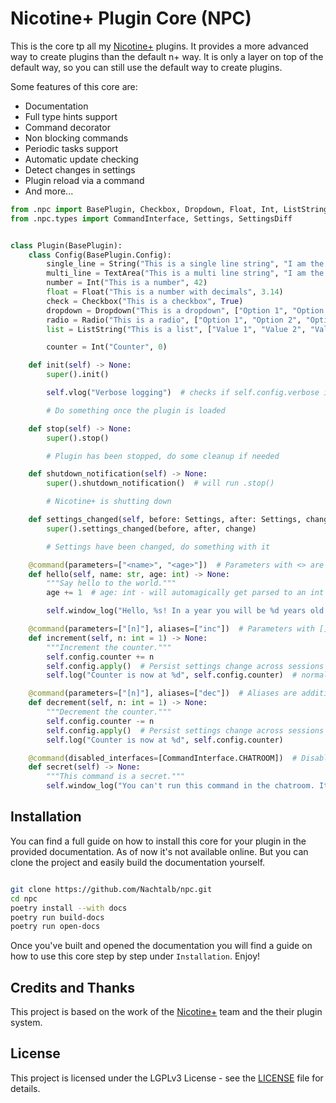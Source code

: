 # Nicotine+ Plugin Core (NPC)

This is the core tp all my [Nicotine+][n+] plugins. It provides a more advanced
way to create plugins than the default n+ way. It is only a layer on top of the
default way, so you can still use the default way to create plugins.

Some features of this core are:

- Documentation
- Full type hints support
- Command decorator
- Non blocking commands
- Periodic tasks support
- Automatic update checking
- Detect changes in settings
- Plugin reload via a command
- And more...

```python
from .npc import BasePlugin, Checkbox, Dropdown, Float, Int, ListString, Radio, String, TextArea, command
from .npc.types import CommandInterface, Settings, SettingsDiff


class Plugin(BasePlugin):
    class Config(BasePlugin.Config):
        single_line = String("This is a single line string", "I am the default value")
        multi_line = TextArea("This is a multi line string", "I am the default value")
        number = Int("This is a number", 42)
        float = Float("This is a number with decimals", 3.14)
        check = Checkbox("This is a checkbox", True)
        dropdown = Dropdown("This is a dropdown", ["Option 1", "Option 2", "Option 3"], "Option 1")
        radio = Radio("This is a radio", ["Option 1", "Option 2", "Option 3"], "Option 1")
        list = ListString("This is a list", ["Value 1", "Value 2", "Value 3"])

        counter = Int("Counter", 0)

    def init(self) -> None:
        super().init()

        self.vlog("Verbose logging")  # checks if self.config.verbose is True before logging

        # Do something once the plugin is loaded

    def stop(self) -> None:
        super().stop()

        # Plugin has been stopped, do some cleanup if needed

    def shutdown_notification(self) -> None:
        super().shutdown_notification()  # will run .stop()

        # Nicotine+ is shutting down

    def settings_changed(self, before: Settings, after: Settings, change: SettingsDiff) -> None:
        super().settings_changed(before, after, change)

        # Settings have been changed, do something with it

    @command(parameters=["<name>", "<age>"])  # Parameters with <> are required
    def hello(self, name: str, age: int) -> None:
        """Say hello to the world."""
        age += 1  # age: int - will automagically get parsed to an int

        self.window_log("Hello, %s! In a year you will be %d years old.", name, age)

    @command(parameters=["[n]"], aliases=["inc"])  # Parameters with [] are optional
    def increment(self, n: int = 1) -> None:
        """Increment the counter."""
        self.config.counter += n
        self.config.apply()  # Persist settings change across sessions
        self.log("Counter is now at %d", self.config.counter)  # normal logging to the console

    @command(parameters=["[n]"], aliases=["dec"])  # Aliases are additional names for the command
    def decrement(self, n: int = 1) -> None:
        """Decrement the counter."""
        self.config.counter -= n
        self.config.apply()  # Persist settings change across sessions
        self.log("Counter is now at %d", self.config.counter)

    @command(disabled_interfaces=[CommandInterface.CHATROOM])  # Disable the command in the chatroom
    def secret(self) -> None:
        """This command is a secret."""
        self.window_log("You can't run this command in the chatroom. It's a secret!")
```

## Installation

You can find a full guide on how to install this core for your plugin in the
provided documentation. As of now it's not available online. But you can clone
the project and easily build the documentation yourself.

```sh

git clone https://github.com/Nachtalb/npc.git
cd npc
poetry install --with docs
poetry run build-docs
poetry run open-docs
```

Once you've built and opened the documentation you will find a guide on how to
use this core step by step under `Installation`. Enjoy!

## Credits and Thanks

This project is based on the work of the [Nicotine+][n+] team and the their
plugin system.

## License

This project is licensed under the LGPLv3 License - see the [LICENSE](LICENSE)
file for details.

[n+]: https://nicotine-plus.org/ "Nicotine+ Website"
